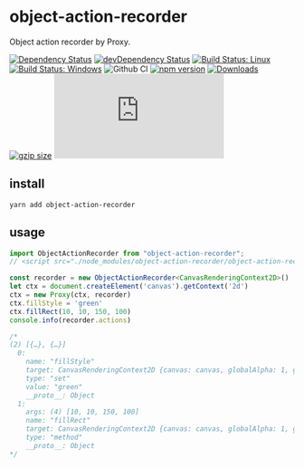 # object-action-recorder

Object action recorder by Proxy.

[![Dependency Status](https://david-dm.org/plantain-00/object-action-recorder.svg)](https://david-dm.org/plantain-00/object-action-recorder)
[![devDependency Status](https://david-dm.org/plantain-00/object-action-recorder/dev-status.svg)](https://david-dm.org/plantain-00/object-action-recorder#info=devDependencies)
[![Build Status: Linux](https://travis-ci.org/plantain-00/object-action-recorder.svg?branch=master)](https://travis-ci.org/plantain-00/object-action-recorder)
[![Build Status: Windows](https://ci.appveyor.com/api/projects/status/github/plantain-00/object-action-recorder?branch=master&svg=true)](https://ci.appveyor.com/project/plantain-00/object-action-recorder/branch/master)
![Github CI](https://github.com/plantain-00/object-action-recorder/workflows/Github%20CI/badge.svg)
[![npm version](https://badge.fury.io/js/object-action-recorder.svg)](https://badge.fury.io/js/object-action-recorder)
[![Downloads](https://img.shields.io/npm/dm/object-action-recorder.svg)](https://www.npmjs.com/package/object-action-recorder)
[![gzip size](https://img.badgesize.io/https://unpkg.com/object-action-recorder?compression=gzip)](https://unpkg.com/object-action-recorder)
[![type-coverage](https://img.shields.io/badge/dynamic/json.svg?label=type-coverage&prefix=%E2%89%A5&suffix=%&query=$.typeCoverage.atLeast&uri=https%3A%2F%2Fraw.githubusercontent.com%2Fplantain-00%2Fobject-action-recorder%2Fmaster%2Fpackage.json)](https://github.com/plantain-00/object-action-recorder)

## install

`yarn add object-action-recorder`

## usage

```ts
import ObjectActionRecorder from "object-action-recorder";
// <script src="./node_modules/object-action-recorder/object-action-recorder.min.js"></script>

const recorder = new ObjectActionRecorder<CanvasRenderingContext2D>()
let ctx = document.createElement('canvas').getContext('2d')
ctx = new Proxy(ctx, recorder)
ctx.fillStyle = 'green'
ctx.fillRect(10, 10, 150, 100)
console.info(recorder.actions)

/*
(2) [{…}, {…}]
  0:
    name: "fillStyle"
    target: CanvasRenderingContext2D {canvas: canvas, globalAlpha: 1, globalCompositeOperation: "source-over", filter: "none", imageSmoothingEnabled: true, …}
    type: "set"
    value: "green"
    __proto__: Object
  1:
    args: (4) [10, 10, 150, 100]
    name: "fillRect"
    target: CanvasRenderingContext2D {canvas: canvas, globalAlpha: 1, globalCompositeOperation: "source-over", filter: "none", imageSmoothingEnabled: true, …}
    type: "method"
    __proto__: Object
*/
```

